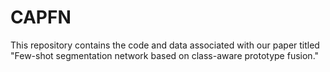# CAPFN
This repository contains the code and data associated with our paper titled "Few-shot segmentation network based on class-aware prototype fusion." 

